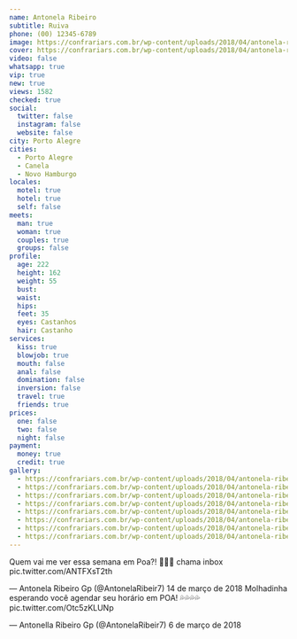 ```yaml
---
name: Antonela Ribeiro
subtitle: Ruiva
phone: (00) 12345-6789
image: https://confrariars.com.br/wp-content/uploads/2018/04/antonela-ribeiro-01-260x350.jpg
cover: https://confrariars.com.br/wp-content/uploads/2018/04/antonela-ribeiro-acompanhante-ficha-rosa-08.jpg
video: false
whatsapp: true
vip: true
new: true
views: 1582
checked: true
social:
  twitter: false
  instagram: false
  website: false
city: Porto Alegre
cities:
  - Porto Alegre
  - Canela
  - Novo Hamburgo
locales:
  motel: true
  hotel: true
  self: false
meets:
  man: true
  woman: true
  couples: true
  groups: false
profile:
  age: 222
  height: 162
  weight: 55
  bust:
  waist:
  hips:
  feet: 35
  eyes: Castanhos
  hair: Castanho
services:
  kiss: true
  blowjob: true
  mouth: false
  anal: false
  domination: false
  inversion: false
  travel: true
  friends: true
prices:
  one: false
  two: false
  night: false
payment:
  money: true
  credit: true
gallery:
  - https://confrariars.com.br/wp-content/uploads/2018/04/antonela-ribeiro-acompanhante-ficha-rosa-01.jpg
  - https://confrariars.com.br/wp-content/uploads/2018/04/antonela-ribeiro-acompanhante-ficha-rosa-02.jpg
  - https://confrariars.com.br/wp-content/uploads/2018/04/antonela-ribeiro-acompanhante-ficha-rosa-03.jpg
  - https://confrariars.com.br/wp-content/uploads/2018/04/antonela-ribeiro-acompanhante-ficha-rosa-04.jpg
  - https://confrariars.com.br/wp-content/uploads/2018/04/antonela-ribeiro-acompanhante-ficha-rosa-05.jpg
  - https://confrariars.com.br/wp-content/uploads/2018/04/antonela-ribeiro-acompanhante-ficha-rosa-06.jpg
  - https://confrariars.com.br/wp-content/uploads/2018/04/antonela-ribeiro-acompanhante-ficha-rosa-07.jpg
  - https://confrariars.com.br/wp-content/uploads/2018/04/antonela-ribeiro-acompanhante-ficha-rosa-08.jpg
---
```


Quem vai me ver essa semana em Poa?! 👅👅👅 chama inbox pic.twitter.com/ANTFXsT2th

— Antonela Ribeiro Gp (@AntonelaRibeir7) 14 de março de 2018
Molhadinha esperando você agendar seu horário em POA! 💦💦💦💦 pic.twitter.com/Otc5zKLUNp

— Antonella Ribeiro Gp (@AntonelaRibeir7) 6 de março de 2018
